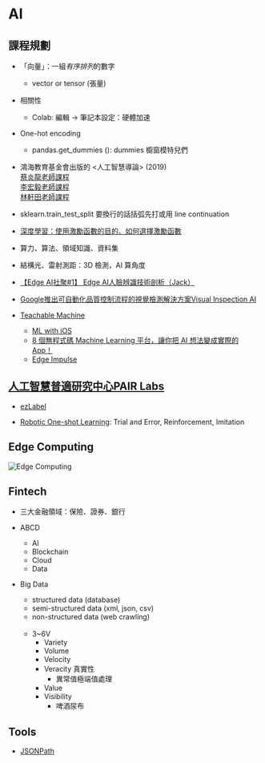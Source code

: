 # AI

## 課程規劃

* 「向量」：一組*有序排列*的數字
  * vector or tensor (張量)

* 相關性
  * Colab: 編輯 → 筆記本設定：硬體加速

* One-hot encoding
  * pandas.get_dummies (): dummies 櫥窗模特兒們

* 鴻海教育基金會出版的 <人工智慧導論> (2019)  
  [蔡炎龍老師課程](https://www.facebook.com/groups/yenlung.live)  
  [李宏毅老師課程](https://www.youtube.com/c/HungyiLeeNTU/videos)  
  [林軒田老師課程](https://www.youtube.com/c/hsuantien/videos)

* sklearn.train_test_split 要換行的話括弧先打或用 line continuation
* [深度學習：使用激勵函數的目的、如何選擇激勵函數](https://mropengate.blogspot.com/2017/02/deep-learning-role-of-activation.html)
* 算力、算法、領域知識、資料集
* 結構光、雷射測距：3D 檢測，AI 算角度
* [【Edge AI社聚#1】 Edge AI人臉辨識技術剖析（Jack）](https://www.youtube.com/watch?v=rk04N_-RBYI&t=2166s)
* [Google推出可自動化品質控制流程的視覺檢測解決方案Visual Inspection AI](https://www.ithome.com.tw/news/145189)
* [Teachable Machine](https://teachablemachine.withgoogle.com/)
  * [ML with iOS](https://medium.com/firebase-developers/ml-with-ios-f6551ebfc6f0)
  * [8 個無程式碼 Machine Learning 平台，讓你把 AI 想法變成實際的 App！](https://www.appcoda.com.tw/no-code-machine-learning-platforms/)
  * [Edge Impulse](https://studio.edgeimpulse.com/studio/39030)

## [人工智慧普適研究中心PAIR Labs](https://www.youtube.com/channel/UC36TMyt9wl7SZrh9uWC7Ruw/videos)  

* [ezLabel](https://www.aicreda.com//filemanagement/image/1)

* [Robotic One-shot Learning](https://www.youtube.com/watch?v=a0EUgXQWPLw): Trial and Error, Reinforcement, Imitation

## Edge Computing  

  ![Edge Computing](https://i.imgur.com/q1qSbAe.png)  

## Fintech  

* 三大金融領域：保險、證券、銀行  

* ABCD  
  * AI  
  * Blockchain  
  * Cloud  
  * Data  

* Big Data
  * structured data (database)
  * semi-structured data (xml, json, csv)
  * non-structured data (web crawling)
<br/>&nbsp;
  * 3~6V
    * Variety
    * Volume
    * Velocity
    * Veracity 真實性
      * 異常值極端值處理
    * Value
    * Visibility
      * 啤酒尿布

## Tools

* [JSONPath](https://jsonpath.com/)

